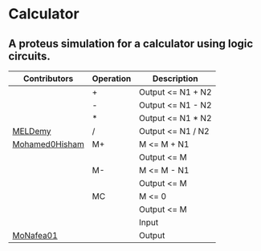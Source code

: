# Calculator
## A proteus simulation for a calculator using logic circuits.

| Contributors                                                     |  Operation  |       Description       |
|  ---------                                                       |  ---------  |       -----------       |
|                                                                  |      +      |  Output <= N1 + N2      |
|                                                                  |      -      |  Output <= N1 - N2      |
|                                                                  |      *      |  Output <= N1 * N2      |
|[MELDemy](https://github.com/MELDemy)                             |      /      |  Output <= N1 / N2      |
|[Mohamed0Hisham](https://github.com/Mohamed0Hisham)               |      M+     |  M <= M + N1            |
|                                                                  |             |  Output <= M            |
|                                                                  |      M-     |  M <= M - N1            |
|                                                                  |             |  Output <= M            |
|                                                                  |      MC     |  M <= 0                 |
|                                                                  |             |  Output <= M            |
|                                                                  |             |  Input                  |
|[MoNafea01](https://github.com/MoNafea01)                         |             |  Output                 |

